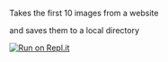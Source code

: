 Takes the first 10 images from a website

and saves them to a local directory

[![Run on Repl.it](https://repl.it/badge/github/madillus/Meme)](https://repl.it/github/madillus/Meme)

